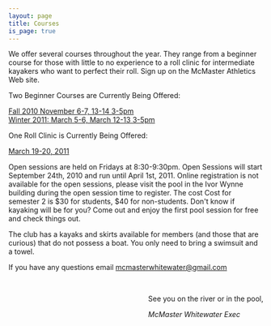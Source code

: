 ```yaml
---
layout: page
title: Courses
is_page: true
---
```


We offer several courses throughout the year. They range from a beginner course for those with little to no experience 
to a roll clinic for intermediate kayakers who want to perfect their roll. Sign up on the McMaster Athletics Web site. 
 
Two Beginner Courses are Currently Being Offered:

<p>
<a href="http://www-athrec.mcmaster.ca/outdoor/iframe/kayaking_introduction.htm" target="_blank">Fall 2010 November 6-7, 13-14 3-5pm</a> 
<br/>
<a href='http://reconline.mcmaster.ca/econnect/Activities/ActivitiesDetails.asp?ProcessWait=N&amp;aid=1134' target="_blank">Winter 2011: March 5-6, March 12-13  3-5pm</a> 
</p>

One Roll Clinic is Currently Being Offered:
 
<p>
<a href="http://www-athrec.mcmaster.ca/outdoor/iframe/kayaking_rolling.htm" target="_blank">March 19-20, 2011</a> 
</p>

Open sessions are held on Fridays at 8:30-9:30pm. Open Sessions will start September 24th, 2010 and run until April 1st, 2011. Online registration is not available for the open sessions, please visit the pool in the Ivor Wynne building during the open session time to register. The cost Cost for semester 2 is $30 for students, $40 for non-students.  Don't know if kayaking will be for you?  Come out and enjoy the first pool session for free and check things out.
 
The club has a kayaks and skirts available for members (and those that are curious) that do not possess a boat.  You only need to bring a swimsuit and a towel.
 
If you have any questions email mcmasterwhitewater@gmail.com 
 
<div style='float:right;'>
<br/>
<p>See you on the river or in the pool,</p>
<i>McMaster Whitewater Exec</i>
</div>
